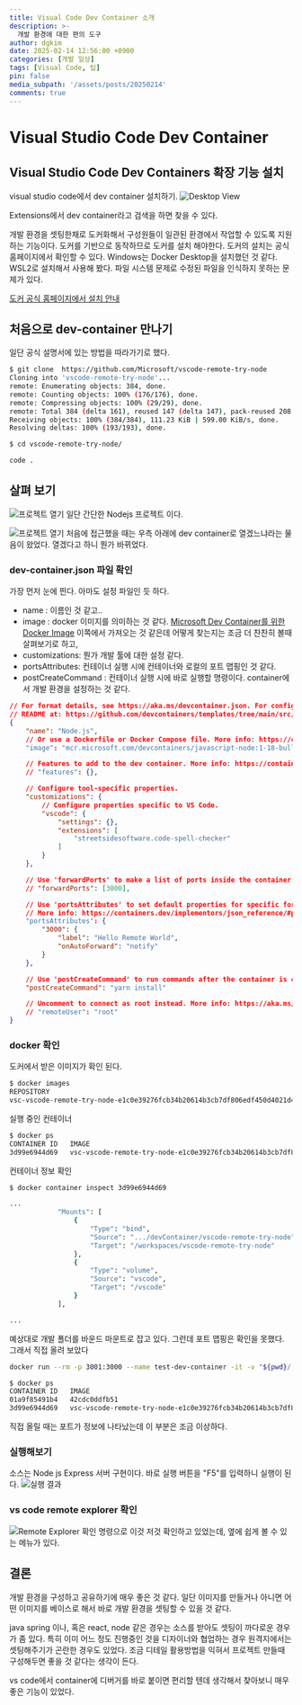 ```yaml
---
title: Visual Code Dev Container 소개
description: >-
  개발 환경에 대한 편의 도구
author: dgkim
date: 2025-02-14 12:56:00 +0900
categories: [개발 일상]
tags: [Visual Code, 팁]
pin: false
media_subpath: '/assets/posts/20250214'
comments: true
---
```


# Visual Studio Code Dev Container
## Visual Studio Code Dev Containers 확장 기능 설치

visual studio code에서 dev container 설치하기.
![Desktop View](setup-01.png)

Extensions에서 dev container라고 검색을 하면 찾을 수 있다.

개발 환경을 셋팅한채로 도커화해서 구성원들이 일관된 환경에서 작업할 수 있도록 지원하는 기능이다.
도커를 기반으로 동작하므로 도커를 설치 해야한다. 도커의 설치는 공식 홈페이지에서 확인할 수 있다.
Windows는 Docker Desktop을 설치했던 것 같다. WSL2로 설치해서 사용해 봤다. 
파일 시스템 문제로 수정된 파일을 인식하지 못하는 문제가 있다.

[도커 공식 홈페이지에서 설치 안내](https://docs.docker.com/engine/install/ubuntu/)

## 처음으로 dev-container 만나기
일단 공식 설명서에 있는 방법을 따라가기로 했다.

``` bash
$ git clone  https://github.com/Microsoft/vscode-remote-try-node
Cloning into 'vscode-remote-try-node'...
remote: Enumerating objects: 384, done.
remote: Counting objects: 100% (176/176), done.
remote: Compressing objects: 100% (29/29), done.
remote: Total 384 (delta 161), reused 147 (delta 147), pack-reused 208 (from 2)
Receiving objects: 100% (384/384), 111.23 KiB | 599.00 KiB/s, done.
Resolving deltas: 100% (193/193), done.

$ cd vscode-remote-try-node/

code .
``` 

## 살펴 보기

![프로젝트 열기](open-dev-container-01.png)
일단 간단한 Nodejs 프로젝트 이다.

![프로젝트 열기](open-dev-container-04.png)
처음에 접근했을 때는 우측 아래에 dev container로 열겠느냐라는 물음이 왔었다.
열겠다고 하니 뭔가 바뀌었다.


### dev-container.json 파일 확인

가장 먼저 눈에 띈다. 아마도 설정 파일인 듯 하다.

- name : 이름인 것 같고..
- image : docker 이미지를 의미하는 것 같다. [Microsoft Dev Container를 위한 Docker Image](https://mcr.microsoft.com/) 이쪽에서 가져오는 것 같은데 어떻게 찾는지는 조금 더 찬찬히 볼때 살펴보기로 하고,
- customizations: 뭔가 개발 툴에 대한 설정 같다.
- portsAttributes: 컨테이너 실행 시에 컨테이너와 로컬의 포트 맵핑인 것 같다.
- postCreateCommand : 컨테이너 실행 시에 바로 실행할 명령이다. container에서 개발 환경을 설정하는 것 같다.

``` json
// For format details, see https://aka.ms/devcontainer.json. For config options, see the
// README at: https://github.com/devcontainers/templates/tree/main/src/javascript-node
{
	"name": "Node.js",
	// Or use a Dockerfile or Docker Compose file. More info: https://containers.dev/guide/dockerfile
	"image": "mcr.microsoft.com/devcontainers/javascript-node:1-18-bullseye",

	// Features to add to the dev container. More info: https://containers.dev/features.
	// "features": {},

	// Configure tool-specific properties.
	"customizations": {
		// Configure properties specific to VS Code.
		"vscode": {
			"settings": {},
			"extensions": [
				"streetsidesoftware.code-spell-checker"
			]
		}
	},

	// Use 'forwardPorts' to make a list of ports inside the container available locally.
	// "forwardPorts": [3000],

	// Use 'portsAttributes' to set default properties for specific forwarded ports. 
	// More info: https://containers.dev/implementors/json_reference/#port-attributes
	"portsAttributes": {
		"3000": {
			"label": "Hello Remote World",
			"onAutoForward": "notify"
		}
	},

	// Use 'postCreateCommand' to run commands after the container is created.
	"postCreateCommand": "yarn install"

	// Uncomment to connect as root instead. More info: https://aka.ms/dev-containers-non-root.
	// "remoteUser": "root"
}
```

### docker 확인

도커에서 받은 이미지가 확인 된다.
``` bash
$ docker images
REPOSITORY                                                                                        TAG       IMAGE ID       CREATED          SIZE
vsc-vscode-remote-try-node-e1c0e39276fcb34b20614b3cb7df806edf450d4021d4f5b0df88ce2537fc84f5-uid   latest    42cdc0ddfb51   30 minutes ago   1.32GB
```

실행 중인 컨테이너
``` bash
$ docker ps
CONTAINER ID   IMAGE                                                                                             COMMAND                  CREATED          STATUS          PORTS     NAMES
3d99e6944d69   vsc-vscode-remote-try-node-e1c0e39276fcb34b20614b3cb7df806edf450d4021d4f5b0df88ce2537fc84f5-uid   "/bin/sh -c 'echo Co…"   10 minutes ago   Up 10 minutes             admiring_dhawan
```

컨테이너 정보 확인
``` bash
$ docker container inspect 3d99e6944d69

...
            "Mounts": [
                {
                    "Type": "bind",
                    "Source": ".../devContainer/vscode-remote-try-node",
                    "Target": "/workspaces/vscode-remote-try-node"
                },
                {
                    "Type": "volume",
                    "Source": "vscode",
                    "Target": "/vscode"
                }
            ],

...

```
예상대로 개발 폴더를 바운드 마운트로 잡고 있다.
그런데 포트 맵핑은 확인을 못했다. 그래서 직접 올려 보았다

``` bash
docker run --rm -p 3001:3000 --name test-dev-container -it -v "${pwd}/:/workspaces/vscode-remote-try-node" -v "vscode:/vscode" 42cdc0ddfb51

$ docker ps
CONTAINER ID   IMAGE                                                                                             COMMAND                  CREATED          STATUS          PORTS                                         NAMES
01a9f85491b4   42cdc0ddfb51                                                                                      "docker-entrypoint.s…"   2 minutes ago    Up 2 minutes    0.0.0.0:3001->3000/tcp, [::]:3001->3000/tcp   test-dev-container
3d99e6944d69   vsc-vscode-remote-try-node-e1c0e39276fcb34b20614b3cb7df806edf450d4021d4f5b0df88ce2537fc84f5-uid   "/bin/sh -c 'echo Co…"   24 minutes ago   Up 24 minutes                                                 admiring_dhawan
```
직접 올릴 때는 포트가 정보에 나타났는데 이 부분은 조금 이상하다. 

### 실행해보기

소스는 Node js Express 서버 구현이다. 바로 실행 버튼을 "F5"를 입력하니 실행이 된다.
![실행 결과](run-nodejs-01.png)

### vs code remote explorer 확인

![Remote Explorer 확인](dev-container-info-01.png)
명령으로 이것 저것 확인하고 있었는데, 옆에 쉽게 볼 수 있는 메뉴가 있다.

## 결론

개발 환경을 구성하고 공유하기에 매우 좋은 것 같다. 일단 이미지를 만들거나 아니면 어떤 이미지를 베이스로 해서
바로 개발 환경을 셋팅할 수 있을 것 같다.

java spring 이나, 혹은 react, node 같은 경우는 소스를 받아도 셋팅이 까다로운 경우가 좀 있다.
특히 이미 어느 정도 진행중인 것을 디자이너와 협업하는 경우 원격지에서는 셋팅해주기가 곤란한 경우도 있었다.
조금 디테일 활용방법을 익혀서 프로젝트 만들때 구성해두면 좋을 것 같다는 생각이 든다.

vs code에서 container에 디버거를 바로 붙이면 편리할 텐데 생각해서 찾아보니 매우 좋은 기능이 있었다.
